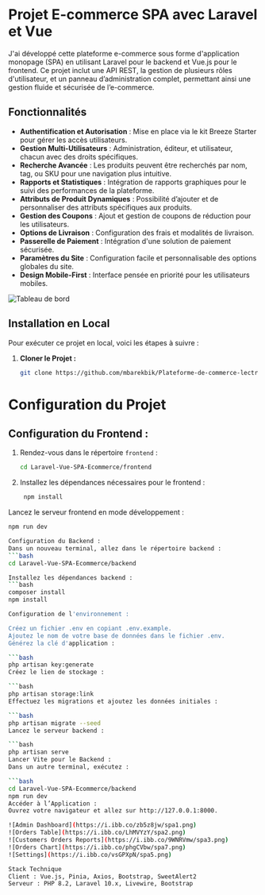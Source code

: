# Projet E-commerce SPA avec Laravel et Vue

J'ai développé cette plateforme e-commerce sous forme d'application monopage (SPA) en utilisant Laravel pour le backend et Vue.js pour le frontend. Ce projet inclut une API REST, la gestion de plusieurs rôles d'utilisateur, et un panneau d’administration complet, permettant ainsi une gestion fluide et sécurisée de l’e-commerce.

## Fonctionnalités
- **Authentification et Autorisation** : Mise en place via le kit Breeze Starter pour gérer les accès utilisateurs.
- **Gestion Multi-Utilisateurs** : Administration, éditeur, et utilisateur, chacun avec des droits spécifiques.
- **Recherche Avancée** : Les produits peuvent être recherchés par nom, tag, ou SKU pour une navigation plus intuitive.
- **Rapports et Statistiques** : Intégration de rapports graphiques pour le suivi des performances de la plateforme.
- **Attributs de Produit Dynamiques** : Possibilité d’ajouter et de personnaliser des attributs spécifiques aux produits.
- **Gestion des Coupons** : Ajout et gestion de coupons de réduction pour les utilisateurs.
- **Options de Livraison** : Configuration des frais et modalités de livraison.
- **Passerelle de Paiement** : Intégration d'une solution de paiement sécurisée.
- **Paramètres du Site** : Configuration facile et personnalisable des options globales du site.
- **Design Mobile-First** : Interface pensée en priorité pour les utilisateurs mobiles.

![Tableau de bord](https://i.ibb.co/zb5z8jw/spa1.png)

## Installation en Local

Pour exécuter ce projet en local, voici les étapes à suivre :

1. **Cloner le Projet :**
   ```bash
   git clone https://github.com/mbarekbik/Plateforme-de-commerce-lectronique.git
# Configuration du Projet

## Configuration du Frontend :

1. Rendez-vous dans le répertoire `frontend` :
   ```bash
   cd Laravel-Vue-SPA-Ecommerce/frontend
   
2. Installez les dépendances nécessaires pour le frontend :
   ```bash
    npm install

Lancez le serveur frontend en mode développement :
   ```bash
npm run dev

Configuration du Backend :
Dans un nouveau terminal, allez dans le répertoire backend :
   ```bash
cd Laravel-Vue-SPA-Ecommerce/backend

Installez les dépendances backend :
   ```bash
composer install
npm install

Configuration de l'environnement :

Créez un fichier .env en copiant .env.example.
Ajoutez le nom de votre base de données dans le fichier .env.
Générez la clé d'application :

   ```bash
php artisan key:generate
Créez le lien de stockage :

   ```bash
php artisan storage:link
Effectuez les migrations et ajoutez les données initiales :

   ```bash
php artisan migrate --seed
Lancez le serveur backend :

   ```bash
php artisan serve
Lancer Vite pour le Backend :
Dans un autre terminal, exécutez :

   ```bash
cd Laravel-Vue-SPA-Ecommerce/backend
npm run dev
Accéder à l’Application :
Ouvrez votre navigateur et allez sur http://127.0.0.1:8000.

![Admin Dashboard](https://i.ibb.co/zb5z8jw/spa1.png)
![Orders Table](https://i.ibb.co/LhMVYzY/spa2.png)
![Customers Orders Reports](https://i.ibb.co/9WNRVmw/spa3.png)
![Orders Chart](https://i.ibb.co/phgCVbw/spa7.png)
![Settings](https://i.ibb.co/vsGPXpN/spa5.png)

Stack Technique
Client : Vue.js, Pinia, Axios, Bootstrap, SweetAlert2
Serveur : PHP 8.2, Laravel 10.x, Livewire, Bootstrap
